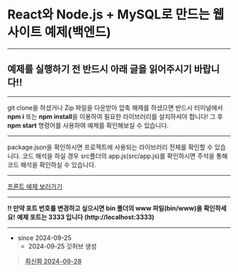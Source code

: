 # React와 Node.js + MySQL로 만드는 웹사이트 예제(백엔드)

---

## 예제를 실행하기 전 반드시 아래 글을 읽어주시기 바랍니다!!

---

git clone을 하셨거나 Zip 파일을 다운받아 압축 해제를 하셨으면 반드시 터미널에서 **npm i** 또는 **npm install**을 이용하여 필요한 라이브러리를 설치하셔야 합니다!
  그 후 **npm start** 명령어를 사용하여 예제를 확인해보실 수 있습니다.

---

package.json을 확인하시면 프로젝트에 사용되는 라이브러리 전체를 확인할 수 있습니다.
  코드 해석을 하실 경우 src폴더의 app.js(src/app.js)를 확인하시면 주석을 통해 코드 해석을 확인하실 수 있습니다.

---

[프론트 예제 보러가기](https://github.com/HeoGwan/DB_Design_Front_Template)

---

**!! 만약 포트 번호를 변경하고 싶으시면 bin 폴더의 www 파일(bin/www)을 확인하세요!**
<b>예제 포트는 3333 입니다 (http://localhost:3333)</b>

---

* since 2024-09-25
    * 2024-09-25 깃허브 생성

> **<u>최신화 2024-09-28</u>**